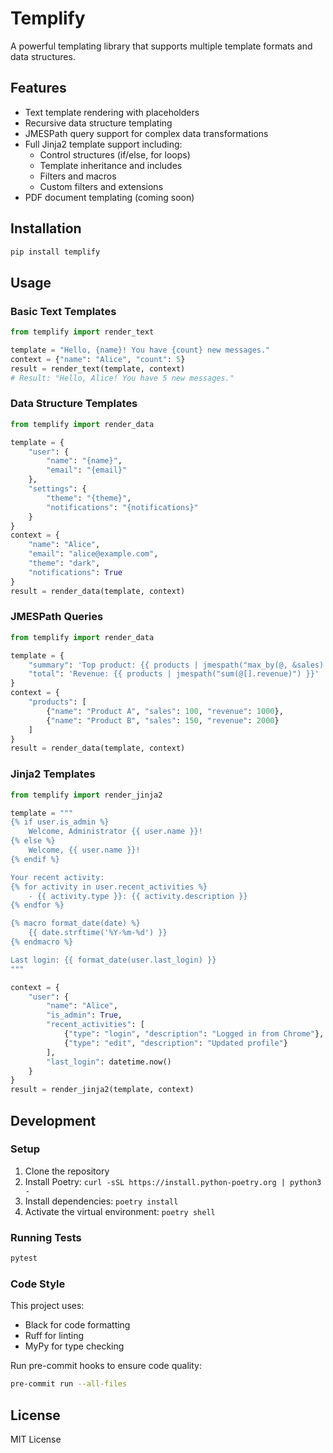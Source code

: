 # Templify

A powerful templating library that supports multiple template formats and data structures.

## Features

- Text template rendering with placeholders
- Recursive data structure templating
- JMESPath query support for complex data transformations
- Full Jinja2 template support including:
  - Control structures (if/else, for loops)
  - Template inheritance and includes
  - Filters and macros
  - Custom filters and extensions
- PDF document templating (coming soon)

## Installation

```bash
pip install templify
```

## Usage

### Basic Text Templates

```python
from templify import render_text

template = "Hello, {name}! You have {count} new messages."
context = {"name": "Alice", "count": 5}
result = render_text(template, context)
# Result: "Hello, Alice! You have 5 new messages."
```

### Data Structure Templates

```python
from templify import render_data

template = {
    "user": {
        "name": "{name}",
        "email": "{email}"
    },
    "settings": {
        "theme": "{theme}",
        "notifications": "{notifications}"
    }
}
context = {
    "name": "Alice",
    "email": "alice@example.com",
    "theme": "dark",
    "notifications": True
}
result = render_data(template, context)
```

### JMESPath Queries

```python
from templify import render_data

template = {
    "summary": 'Top product: {{ products | jmespath("max_by(@, &sales).name") }}',
    "total": 'Revenue: {{ products | jmespath("sum(@[].revenue)") }}'
}
context = {
    "products": [
        {"name": "Product A", "sales": 100, "revenue": 1000},
        {"name": "Product B", "sales": 150, "revenue": 2000}
    ]
}
result = render_data(template, context)
```

### Jinja2 Templates

```python
from templify import render_jinja2

template = """
{% if user.is_admin %}
    Welcome, Administrator {{ user.name }}!
{% else %}
    Welcome, {{ user.name }}!
{% endif %}

Your recent activity:
{% for activity in user.recent_activities %}
    - {{ activity.type }}: {{ activity.description }}
{% endfor %}

{% macro format_date(date) %}
    {{ date.strftime('%Y-%m-%d') }}
{% endmacro %}

Last login: {{ format_date(user.last_login) }}
"""

context = {
    "user": {
        "name": "Alice",
        "is_admin": True,
        "recent_activities": [
            {"type": "login", "description": "Logged in from Chrome"},
            {"type": "edit", "description": "Updated profile"}
        ],
        "last_login": datetime.now()
    }
}
result = render_jinja2(template, context)
```

## Development

### Setup

1. Clone the repository
2. Install Poetry: `curl -sSL https://install.python-poetry.org | python3 -`
3. Install dependencies: `poetry install`
4. Activate the virtual environment: `poetry shell`

### Running Tests

```bash
pytest
```

### Code Style

This project uses:
- Black for code formatting
- Ruff for linting
- MyPy for type checking

Run pre-commit hooks to ensure code quality:
```bash
pre-commit run --all-files
```

## License

MIT License
